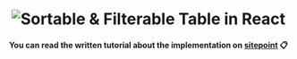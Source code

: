 <h1 align="center">
    <img src=".png" alt="Sortable & Filterable Table in React" />
</h1>
<h4 align="center">You can read the written tutorial about the implementation on <strong><a href="#">sitepoint</a></strong> 📋</h4>
